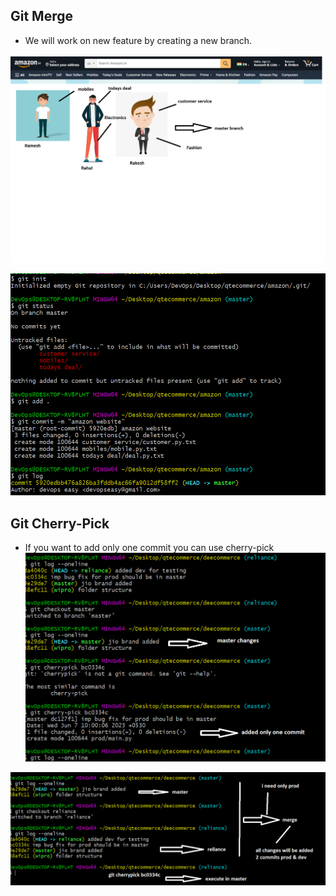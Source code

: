 ## Git Merge
* We will work on new feature by creating a new branch.

![Preview](./Images/ecom-app.PNG)

![Preview](./Images/gitday5.PNG)

## Git Cherry-Pick
* If you want to add only one commit you can use cherry-pick
![Preview](./Images/git-cherry-pick.PNG)

![Preview](./Images/git-merge-cherrypick.PNG)
